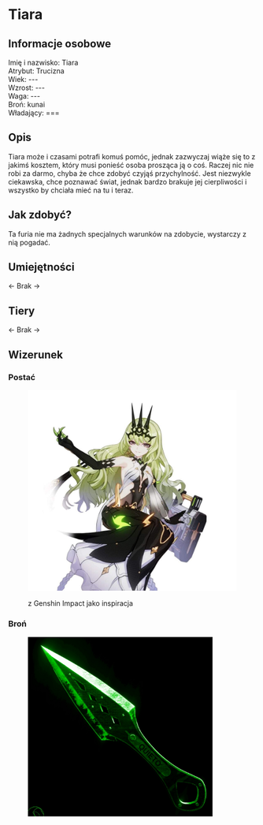 # Tiara

## Informacje osobowe

Imię i nazwisko: Tiara\
Atrybut: Trucizna\
Wiek: ---\
Wzrost: ---\
Waga: ---\
Broń: kunai\
Władający: ===

## Opis

Tiara może i czasami potrafi komuś pomóc, jednak zazwyczaj wiąże się to z jakimś kosztem, który musi ponieść osoba prosząca ją o coś. Raczej nic nie robi za darmo, chyba że chce zdobyć czyjąś przychylność. Jest niezwykle ciekawska, chce poznawać świat, jednak bardzo brakuje jej cierpliwości i wszystko by chciała mieć na tu i teraz.

## Jak zdobyć?

Ta furia nie ma żadnych specjalnych warunków na zdobycie, wystarczy z nią pogadać.

## Umiejętności

<- Brak ->

## Tiery

<- Brak ->

## Wizerunek

### Postać

<figure><img src="../../.gitbook/assets/image (12).png" alt=""><figcaption><p>z Genshin Impact jako inspiracja</p></figcaption></figure>

### Broń

<figure><img src="../../.gitbook/assets/image (13).png" alt="" width="375"><figcaption></figcaption></figure>
